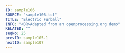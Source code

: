 ```yaml
---
ID: sample106
SOURCE: "sample106.tcl"
TITLE: "Electric Furball"
INFO: "<BR>Adapted from an openprocessing.org demo"
RELATED: ""
seqNo: 25
prevID: sample105.1
nextID: sample107
---
```

